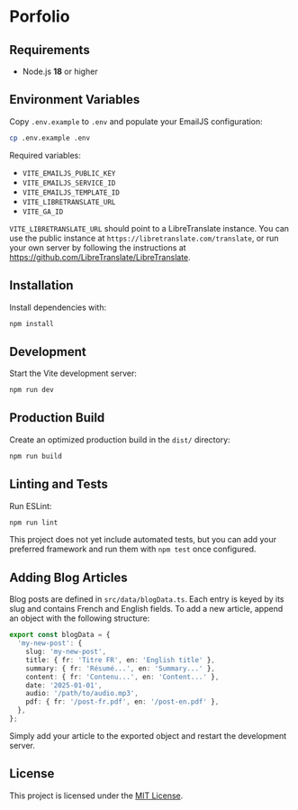 # Porfolio

## Requirements

* Node.js **18** or higher

## Environment Variables

Copy `.env.example` to `.env` and populate your EmailJS configuration:

```bash
cp .env.example .env
```

Required variables:

- `VITE_EMAILJS_PUBLIC_KEY`
- `VITE_EMAILJS_SERVICE_ID`
- `VITE_EMAILJS_TEMPLATE_ID`
- `VITE_LIBRETRANSLATE_URL`
- `VITE_GA_ID`

`VITE_LIBRETRANSLATE_URL` should point to a LibreTranslate instance. You can
use the public instance at `https://libretranslate.com/translate`, or run your
own server by following the instructions at
<https://github.com/LibreTranslate/LibreTranslate>.

## Installation

Install dependencies with:

```bash
npm install
```

## Development

Start the Vite development server:

```bash
npm run dev
```

## Production Build

Create an optimized production build in the `dist/` directory:

```bash
npm run build
```

## Linting and Tests

Run ESLint:

```bash
npm run lint
```

This project does not yet include automated tests, but you can add your
preferred framework and run them with `npm test` once configured.

## Adding Blog Articles

Blog posts are defined in `src/data/blogData.ts`. Each entry is keyed by its
slug and contains French and English fields. To add a new article, append an
object with the following structure:

```ts
export const blogData = {
  'my-new-post': {
    slug: 'my-new-post',
    title: { fr: 'Titre FR', en: 'English title' },
    summary: { fr: 'Résumé...', en: 'Summary...' },
    content: { fr: 'Contenu...', en: 'Content...' },
    date: '2025-01-01',
    audio: '/path/to/audio.mp3',
    pdf: { fr: '/post-fr.pdf', en: '/post-en.pdf' },
  },
};
```

Simply add your article to the exported object and restart the development
server.

## License

This project is licensed under the [MIT License](LICENSE).
